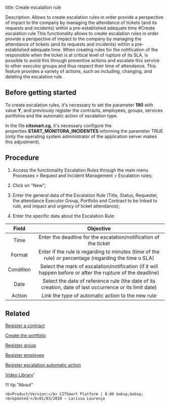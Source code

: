 title: Create escalation rule

Description: Allows to create escalation rules in order provide a perspective of impact to the company by managing the attendance of tickets (and its requests and incidents) within a pre-established adequate time
#Create escalation rule
This functionality allows to create escalation rules in order provide a perspective of impact to the company by managing the attendance of tickets (and its requests and incidents) within a pre-established adequate time. When creating rules for the notification of the responsible when the ticket is at critical level of rupture of its SLA, is possible to avoid this through preventive actions and escalate this service to other executor groups and thus respect their time of attendance.
This feature provides a variety of actions, such as including, changing, and deleting the escalation rule.

Before getting started
--------------------------

To create escalation rules, it's necessary to set the parameter **190** with
value **Y**, and previously register the contracts, employees, groups, services
portfolios and the automatic action of escalation type.

In the file **citsmart.cg**, it's necessary configure the
properties **START\_MONITORA\_INCIDENTES** informing the parameter TRUE
(only the operating system administrator of the application server makes this
adjustment).

Procedure
-------------

1.  Access the functionality Escalation Rules through the main menu Processes \>
    Request and Incident Management \> Escalation rules;

2.  Click on "New";

3.  Enter the general data of the Escalation Rule (Title, Status, Requester, the
    attendance Executor Group, Portfolio and Contract to be linked to rule, and
    impact and urgency of ticket attendance);

4.  Enter the specific data about the Escalation Rule:  

| **Field** |                                                **Objective**                                               |
|:---------:|:----------------------------------------------------------------------------------------------------------:|
|    Time   |                      Enter the deadline for the escalation/notification of the ticket                      |
|   Format  |    Enter if the rule is regarding to minutes (time of the rule) or percentage (regarding the time o SLA)   |
| Condition | Select the mark of escalation/notification (if it will happen before or after the rupture of the deadline) |
|    Date   |   Select the date of reference rule (the date of its creation, date of last occurrence or its limit date)  |
|   Action  |                              Link the type of automatic action to the new rule                             |

Related
-----------

[Register a contract](/en-us/citsmart-platform-8/additional-features/contract-management/use/register-contract.html)

[Create the portfolio](/en-us/citsmart-platform-8/processes/portfolio-and-catalog/use/create-the-portfolio.html)

[Register group](/en-us/citsmart-platform-8/initial-settings/access-settings/user/register-groups.html)

[Register employee](/en-us/citsmart-platform-8/initial-settings/access-settings/user/register-employee.html)

[Register escalation automatic action](/en-us/citsmart-platform-8/additional-features/automation-of-operation/configuration/register-escation-automatic-action.html)

<i class='fa fa-youtube-play  fa-2x' style='color:#97ce17;vertical-align: middle;'> </i> [Video Library](https://www.youtube.com/playlist?list=PLB5qK2uzf2RNrJnhiXj3dbmgsm9-quhfz)'

!!! tip "About"

    <b>Product/Version:</b> CITSmart Platform | 8.00 &nbsp;&nbsp;
    <b>Updated:</b>01/03/2019 – Larissa Lourenço

